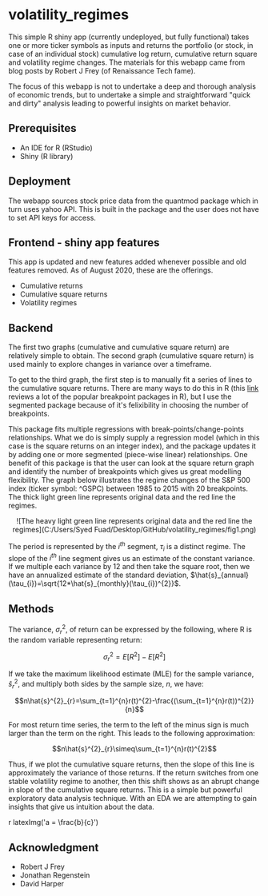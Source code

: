 # volatility_regimes
This simple R shiny app (currently undeployed, but fully functional) takes one or more ticker symbols as inputs and returns the portfolio (or stock, in case of an individual stock) cumulative log return, cumulative return square and volatility regime changes. The materials for this webapp came from blog posts by Robert J Frey (of Renaissance Tech fame).

The focus of this webapp is not to undertake a deep and thorough analysis of economic trends, but to undertake a simple and straightforward "quick and dirty" analysis leading to powerful insights on market behavior. 

## Prerequisites
* An IDE for R (RStudio)
* Shiny (R library)

## Deployment
The webapp sources stock price data from the quantmod package which in turn uses yahoo API. This is built in the package and the user does not have to set API keys for access.

## Frontend - shiny app features
This app is updated and new features added whenever possible and old features removed. As of August 2020, these are the offerings.

* Cumulative returns
* Cumulative square returns
* Volatility regimes

## Backend

The first two graphs (cumulative and cumulative square return) are relatively simple to obtain. The second graph (cumulative square return) is used mainly to explore changes in variance over a timeframe. 

To get to the third graph, the first step is to manually fit a series of lines to the cumulative square returns. There are many ways to do this in R (this [link](https://lindeloev.github.io/mcp/articles/packages.html) reviews a lot of the popular breakpoint packages in R), but I use the segmented package because of it's felixibility in choosing the number of breakpoints. 

This package fits multiple regressions with break-points/change-points relationships. What we do is simply supply a regression model (which in this case is the square returns on an integer index), and the package updates it by adding one or more segmented (piece-wise linear) relationships. One benefit of this package is that the user can look at the square return graph and identify the number of breakpoints which gives us great modelling flexibility. The graph below illustrates the regime changes of the S\&P 500 index (ticker symbol: ^GSPC) between 1985 to 2015 with 20 breakpoints. The thick light green line represents original data and the red line the regimes.

<center>
![The heavy light green line represents original data and the red line the regimes](C:/Users/Syed Fuad/Desktop/GitHub/volatility_regimes/fig1.png)
</center>

The period is represented by the $i^{th}$ segment, $\tau_{i}$ is a distinct regime. The slope of the $i^{th}$ line segment gives us an estimate of the constant variance. If we multiple each variance by 12 and then take the square root, then we have an annualized estimate of the standard deviation, $\hat{s}_{annual}(\tau_{i})=\sqrt{12*\hat{s}_{monthly}(\tau_{i})^{2}}$.

## Methods

The variance, $\sigma^{2}_{r}$, of return can be expressed by the following, where R is the random variable representing return:

$$\sigma^{2}_{r}=E[R^{2}]-E[R^{2}]$$

If we take the maximum likelihood estimate (MLE) for the sample variance, $\hat{s}^{2}_{r}$, and multiply both sides by the sample size, $\textit{n}$, we have:

$$n\hat{s}^{2}_{r}=\sum_{t=1}^{n}r(t)^{2}-\frac{(\sum_{t=1}^{n}r(t))^{2}}{n}$$

For most return time series, the term to the left of the minus sign is much larger than the term on the right. This leads to the following approximation:

$$n\hat{s}^{2}_{r}\simeq\sum_{t=1}^{n}r(t)^{2}$$

Thus, if we plot the cumulative square returns, then the slope of this line is approximately the variance of those returns. If the return switches from one stable volatility regime to another, then this shift shows as an abrupt change in slope of the cumulative square returns. This is a simple but powerful exploratory data analysis technique. With an EDA we are attempting to gain insights that give us intuition about the data.

r latexImg('a = \\frac{b}{c}')

## Acknowledgment
* Robert J Frey
* Jonathan Regenstein
* David Harper
